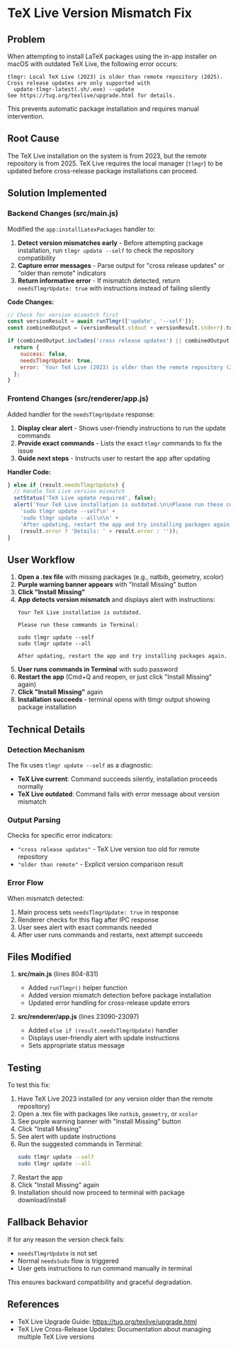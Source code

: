 # TeX Live Version Mismatch Fix

## Problem

When attempting to install LaTeX packages using the in-app installer on macOS with outdated TeX Live, the following error occurs:

```
tlmgr: Local TeX Live (2023) is older than remote repository (2025).
Cross release updates are only supported with
  update-tlmgr-latest(.sh/.exe) --update
See https://tug.org/texlive/upgrade.html for details.
```

This prevents automatic package installation and requires manual intervention.

## Root Cause

The TeX Live installation on the system is from 2023, but the remote repository is from 2025. TeX Live requires the local manager (`tlmgr`) to be updated before cross-release package installations can proceed.

## Solution Implemented

### Backend Changes (src/main.js)

Modified the `app:installLatexPackages` handler to:

1. **Detect version mismatches early** - Before attempting package installation, run `tlmgr update --self` to check the repository compatibility
2. **Capture error messages** - Parse output for "cross release updates" or "older than remote" indicators
3. **Return informative error** - If mismatch detected, return `needsTlmgrUpdate: true` with instructions instead of failing silently

**Code Changes:**
```javascript
// Check for version mismatch first
const versionResult = await runTlmgr(['update', '--self']);
const combinedOutput = (versionResult.stdout + versionResult.stderr).toLowerCase();

if (combinedOutput.includes('cross release updates') || combinedOutput.includes('older than remote')) {
  return {
    success: false,
    needsTlmgrUpdate: true,
    error: `Your TeX Live (2023) is older than the remote repository (2025). Please run these commands...`
  };
}
```

### Frontend Changes (src/renderer/app.js)

Added handler for the `needsTlmgrUpdate` response:

1. **Display clear alert** - Shows user-friendly instructions to run the update commands
2. **Provide exact commands** - Lists the exact `tlmgr` commands to fix the issue
3. **Guide next steps** - Instructs user to restart the app after updating

**Handler Code:**
```javascript
} else if (result.needsTlmgrUpdate) {
  // Handle TeX Live version mismatch
  setStatus('TeX Live update required', false);
  alert('Your TeX Live installation is outdated.\n\nPlease run these commands in Terminal:\n\n' + 
    'sudo tlmgr update --self\n' +
    'sudo tlmgr update --all\n\n' +
    'After updating, restart the app and try installing packages again.\n\n' +
    (result.error ? 'Details: ' + result.error : ''));
}
```

## User Workflow

1. **Open a .tex file** with missing packages (e.g., natbib, geometry, xcolor)
2. **Purple warning banner appears** with "Install Missing" button
3. **Click "Install Missing"**
4. **App detects version mismatch** and displays alert with instructions:
   ```
   Your TeX Live installation is outdated.
   
   Please run these commands in Terminal:
   
   sudo tlmgr update --self
   sudo tlmgr update --all
   
   After updating, restart the app and try installing packages again.
   ```
5. **User runs commands in Terminal** with sudo password
6. **Restart the app** (Cmd+Q and reopen, or just click "Install Missing" again)
7. **Click "Install Missing"** again
8. **Installation succeeds** - terminal opens with tlmgr output showing package installation

## Technical Details

### Detection Mechanism

The fix uses `tlmgr update --self` as a diagnostic:
- **TeX Live current**: Command succeeds silently, installation proceeds normally
- **TeX Live outdated**: Command fails with error message about version mismatch

### Output Parsing

Checks for specific error indicators:
- `"cross release updates"` - TeX Live version too old for remote repository
- `"older than remote"` - Explicit version comparison result

### Error Flow

When mismatch detected:
1. Main process sets `needsTlmgrUpdate: true` in response
2. Renderer checks for this flag after IPC response
3. User sees alert with exact commands needed
4. After user runs commands and restarts, next attempt succeeds

## Files Modified

1. **src/main.js** (lines 804-831)
   - Added `runTlmgr()` helper function
   - Added version mismatch detection before package installation
   - Updated error handling for cross-release update errors

2. **src/renderer/app.js** (lines 23090-23097)
   - Added `else if (result.needsTlmgrUpdate)` handler
   - Displays user-friendly alert with update instructions
   - Sets appropriate status message

## Testing

To test this fix:

1. Have TeX Live 2023 installed (or any version older than the remote repository)
2. Open a .tex file with packages like `natbib`, `geometry`, or `xcolor`
3. See purple warning banner with "Install Missing" button
4. Click "Install Missing"
5. See alert with update instructions
6. Run the suggested commands in Terminal:
   ```bash
   sudo tlmgr update --self
   sudo tlmgr update --all
   ```
7. Restart the app
8. Click "Install Missing" again
9. Installation should now proceed to terminal with package download/install

## Fallback Behavior

If for any reason the version check fails:
- `needsTlmgrUpdate` is not set
- Normal `needsSudo` flow is triggered
- User gets instructions to run command manually in terminal

This ensures backward compatibility and graceful degradation.

## References

- TeX Live Upgrade Guide: https://tug.org/texlive/upgrade.html
- TeX Live Cross-Release Updates: Documentation about managing multiple TeX Live versions
